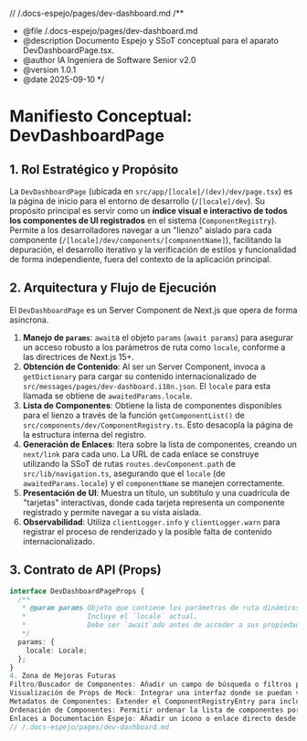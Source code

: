 // /.docs-espejo/pages/dev-dashboard.md
/**
 * @file /.docs-espejo/pages/dev-dashboard.md
 * @description Documento Espejo y SSoT conceptual para el aparato DevDashboardPage.tsx.
 * @author IA Ingeniera de Software Senior v2.0
 * @version 1.0.1
 * @date 2025-09-10
 */
# Manifiesto Conceptual: DevDashboardPage

## 1. Rol Estratégico y Propósito

La `DevDashboardPage` (ubicada en `src/app/[locale]/(dev)/dev/page.tsx`) es la página de inicio para el entorno de desarrollo (`/[locale]/dev`). Su propósito principal es servir como un **índice visual e interactivo de todos los componentes de UI registrados** en el sistema (`ComponentRegistry`). Permite a los desarrolladores navegar a un "lienzo" aislado para cada componente (`/[locale]/dev/components/[componentName]`), facilitando la depuración, el desarrollo iterativo y la verificación de estilos y funcionalidad de forma independiente, fuera del contexto de la aplicación principal.

## 2. Arquitectura y Flujo de Ejecución

El `DevDashboardPage` es un Server Component de Next.js que opera de forma asíncrona.

1.  **Manejo de `params`**: `await`a el objeto `params` (`await params`) para asegurar un acceso robusto a los parámetros de ruta como `locale`, conforme a las directrices de Next.js 15+.
2.  **Obtención de Contenido**: Al ser un Server Component, invoca a `getDictionary` para cargar su contenido internacionalizado de `src/messages/pages/dev-dashboard.i18n.json`. El `locale` para esta llamada se obtiene de `awaitedParams.locale`.
3.  **Lista de Componentes**: Obtiene la lista de componentes disponibles para el lienzo a través de la función `getComponentList()` de `src/components/dev/ComponentRegistry.ts`. Esto desacopla la página de la estructura interna del registro.
4.  **Generación de Enlaces**: Itera sobre la lista de componentes, creando un `next/link` para cada uno. La URL de cada enlace se construye utilizando la SSoT de rutas `routes.devComponent.path` de `src/lib/navigation.ts`, asegurando que el `locale` (de `awaitedParams.locale`) y el `componentName` se manejen correctamente.
5.  **Presentación de UI**: Muestra un título, un subtítulo y una cuadrícula de "tarjetas" interactivas, donde cada tarjeta representa un componente registrado y permite navegar a su vista aislada.
6.  **Observabilidad**: Utiliza `clientLogger.info` y `clientLogger.warn` para registrar el proceso de renderizado y la posible falta de contenido internacionalizado.

## 3. Contrato de API (Props)

```typescript
interface DevDashboardPageProps {
  /**
   * @param params Objeto que contiene los parámetros de ruta dinámicos.
   *               Incluye el `locale` actual.
   *               Debe ser `await`ado antes de acceder a sus propiedades.
   */
  params: {
    locale: Locale;
  };
}
4. Zona de Mejoras Futuras
Filtro/Buscador de Componentes: Añadir un campo de búsqueda o filtros para permitir a los desarrolladores encontrar rápidamente componentes específicos, especialmente cuando el número de componentes crece.
Visualización de Props de Mock: Integrar una interfaz donde se puedan ver o incluso editar dinámicamente las props de mock de cada componente directamente desde el dashboard.
Metadatos de Componentes: Extender el ComponentRegistryEntry para incluir metadatos como la categoría (ej. data-display, layout), una breve descripción o el autor, y mostrar esta información en las tarjetas del dashboard.
Ordenación de Componentes: Permitir ordenar la lista de componentes por nombre, categoría o fecha de última modificación.
Enlaces a Documentación Espejo: Añadir un icono o enlace directo desde cada tarjeta de componente a su Documento Espejo correspondiente en /.docs-espejo/.
// /.docs-espejo/pages/dev-dashboard.md